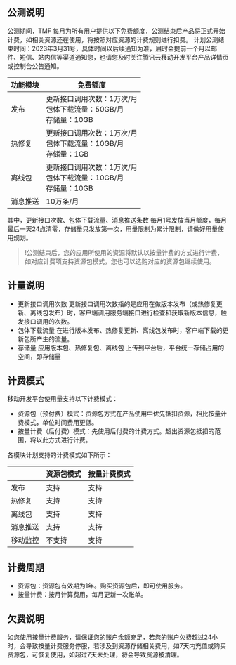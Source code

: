 ## 公测说明
公测期间，TMF 每月为所有用户提供以下免费额度，公测结束后产品将正式开始计费，如相关资源还在使用，将按照对应资源的计费规则进行扣费。
计划公测结束时间：2023年3月31号，具体时间以后续通知为准，届时会提前一个月以邮件、短信、站内信等渠道通知您，也请您及时关注腾讯云移动开发平台产品详情页或控制台公告通知。

| 功能模块 | 免费额度                                                     |
| -------- | ------------------------------------------------------------ |
| 发布     | 更新接口调用次数：1万次/月<br>包体下载流量：50GB/月<br>存储量：10GB |
| 热修复   | 更新接口调用次数：1万次/月<br/>包体下载流量：10GB/月<br/>存储量：1GB |
| 离线包   | 更新接口调用次数：1万次/月<br/>包体下载流量：10GB/月<br/>存储量：10GB |
| 消息推送 | 10万条/月                                                    |

其中，更新接口次数、包体下载流量、消息推送条数 每月1号发放当月额度，每月最后一天24点清零，存储量只发放第一次，用量限制为累计限制，请做好用量使用规划。
>!公测结束后，您的应用所使用的资源将默认以按量计费的方式进行计费，如对应计费项支持资源包模式，您也可以选购对应的资源包继续使用。



## 计量说明
- 更新接口调用次数
更新接口调用次数指的是应用在做版本发布（或热修复更新、离线包发布）时，客户端调用服务端接口进行检查和获取新版本信息，触发接口调用的次数。
- 包体下载流量
在进行版本发布、热修复更新、离线包发布时，客户端下载的更新包所产生的流量。
- 存储量
应用版本包、热修复包、离线包 上传到平台后，平台统一存储占用的空间，即存储量



## 计费模式
移动开发平台使用量支持以下计费模式：
- 资源包（预付费）模式：资源包方式在产品使用中优先抵扣资源，相比按量计费模式，单位时间费用更低。
- 按量计费（后付费）模式：先使用后付费的计费方式。超出资源包抵扣的范围，将以此方式进行计费。

各模块计划支持的计费模式如下所示：

|          | 资源包模式 | 按量计费模式 |
| -------- | ---------- | ------------ |
| 发布     | 支持       | 支持         |
| 热修复   | 支持       | 支持         |
| 离线包   | 支持       | 支持         |
| 消息推送 | 支持       | 支持         |
| 移动监控 | 不支持     | 支持         |



## 计费周期
- 资源包：资源包有效期为1年。购买资源包后，即可使用服务。
- 按量计费：按月计算费用，每月更新一次账单。



## 欠费说明
如您使用按量计费服务，请保证您的账户余额充足，若您的账户欠费超过24小时，会导致按量计费服务停服，若涉及到资源存储相关费用，如7天内充值或购买资源包，可恢复使用，如超过7天未处理，将会导致资源被清理。
